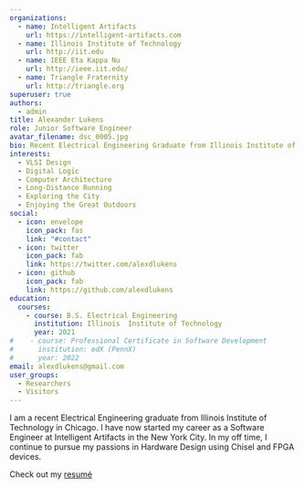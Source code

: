 ```yaml
---
organizations:
  - name: Intelligent Artifacts
    url: https://intelligent-artifacts.com
  - name: Illinois Institute of Technology
    url: http://iit.edu
  - name: IEEE Eta Kappa Nu
    url: http://ieee.iit.edu/
  - name: Triangle Fraternity
    url: http://triangle.org
superuser: true
authors:
  - admin
title: Alexander Lukens
role: Junior Software Engineer
avatar_filename: dsc_0005.jpg
bio: Recent Electrical Engineering Graduate from Illinois Institute of Technology
interests:
  - VLSI Design
  - Digital Logic
  - Computer Architecture
  - Long-Distance Running
  - Exploring the City
  - Enjoying the Great Outdoors
social:
  - icon: envelope
    icon_pack: fas
    link: "#contact"
  - icon: twitter
    icon_pack: fab
    link: https://twitter.com/alexdlukens
  - icon: github
    icon_pack: fab
    link: https://github.com/alexdlukens
education:
  courses:
    - course: B.S. Electrical Engineering
      institution: Illinois  Institute of Technology
      year: 2021
#    - course: Professional Certificate in Software Development
#      institution: edX (PennX)
#      year: 2022
email: alexdlukens@gmail.com
user_groups:
  - Researchers
  - Visitors
---
```

I am a recent Electrical Engineering graduate from Illinois Institute of Technology in Chicago. I have now started my career as a Software Engineer at Intelligent Artifacts in the New York City. In my off time, I continue to pursue my passions in Hardware Design using Chisel and FPGA devices. 

Check out my [resumé](media/resume.pdf)
